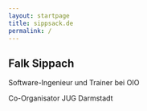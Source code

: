 ```yaml
---
layout: startpage
title: sippsack.de
permalink: /
---
```


## Falk Sippach

Software-Ingenieur und Trainer bei OIO  

Co-Organisator JUG Darmstadt  
